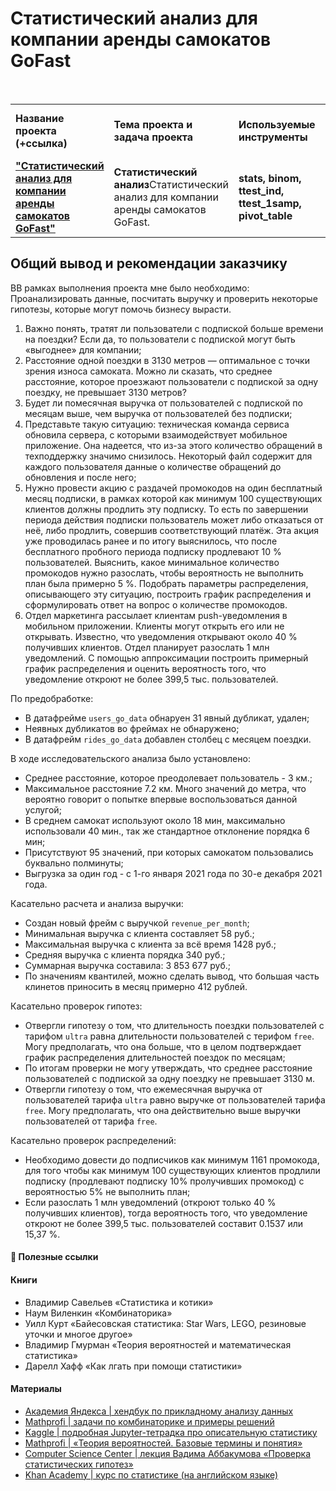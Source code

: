 # Статистический анализ для компании аренды самокатов GoFast

<br/>
<table>
    <tr>
        <td><b>Название проекта (+ссылка)</b></td>
        <td><b>Тема проекта и задача проекта</b></td>
        <td><b>Используемые инструменты</b></td>
        <td><b>Темы инф. материалов и рекомендации ревьювера</b></td>
    </tr>
    <tr>
        <td><a href="https://github.com/DinoWithPython/ds_practicum_projects/blob/main/Статистический%20анализ%20для%20компании%20аренды%20самокатов%20GoFast/Статистический%20анализ%20для%20компании%20аренды%20самокатов%20GoFast.ipynb" target="_blank"><b>"Статистический анализ для компании аренды самокатов GoFast"</b></a></td>
        <td><b>Статистический анализ</b>Статистический анализ для компании аренды самокатов GoFast.</td>
        <td><b>stats, binom, ttest_ind, ttest_1samp, pivot_table</b></td>
        <td>Книги по распределениям, хедбук по статистике, множество статей</td>
    </tr>
</table>

## Общий вывод и рекомендации заказчику
ВВ рамках выполнения проекта мне было необходимо:    
Проанализировать данные, посчитать выручку и проверить некоторые гипотезы, которые могут помочь бизнесу вырасти.
1. Важно понять, тратят ли пользователи с подпиской больше времени на поездки? Если да, то пользователи с подпиской могут быть «выгоднее» для компании;
2. Расстояние одной поездки в 3130 метров — оптимальное с точки зрения износа самоката. Можно ли сказать, что среднее расстояние, которое проезжают пользователи с подпиской за одну поездку, не превышает 3130 метров?
3. Будет ли помесячная выручка от пользователей с подпиской по месяцам выше, чем выручка от пользователей без подписки;
4. Представьте такую ситуацию: техническая команда сервиса обновила сервера, с которыми взаимодействует мобильное приложение. Она надеется, что из-за этого количество обращений в техподдержку значимо снизилось. Некоторый файл содержит для каждого пользователя данные о количестве обращений до обновления и после него;
5. Нужно провести акцию с раздачей промокодов на один бесплатный месяц подписки, в рамках которой как минимум 100 существующих клиентов должны продлить эту подписку. То есть по завершении периода действия подписки пользователь может либо отказаться от неё, либо продлить, совершив соответствующий платёж. Эта акция уже проводилась ранее и по итогу выяснилось, что после бесплатного пробного периода подписку продлевают 10 % пользователей. Выяснить, какое минимальное количество промокодов нужно разослать, чтобы вероятность не выполнить план была примерно 5 %. Подобрать параметры распределения, описывающего эту ситуацию, построить график распределения и сформулировать ответ на вопрос о количестве промокодов.
6. Отдел маркетинга рассылает клиентам push-уведомления в мобильном приложении. Клиенты могут открыть его или не открывать. Известно, что уведомления открывают около 40 % получивших клиентов. Отдел планирует разослать 1 млн уведомлений. С помощью аппроксимации построить примерный график распределения и оценить вероятность того, что уведомление откроют не более 399,5 тыс. пользователей.    

По предобработке:    
* В датафрейме `users_go_data` обнаруен 31 явный дубликат, удален;
* Неявных дубликатов во фреймах не обнаружено;
* В датафрейм `rides_go_data` добавлен столбец с месяцем поездки.    

В ходе исследовательского анализа было установлено:   
* Среднее расстояние, которое преодолевает пользователь - 3 км.;
* Максимальное расстояние 7.2 км. Много значений до метра, что вероятно говорит о попытке впервые воспользоваться данной услугой;
* В среднем самокат используют около 18 мин, максимально использовали 40 мин., так же стандартное отклонение порядка 6 мин;
* Присутствуют 95 значений, при которых самокатом пользовались буквально полминуты;
* Выгрузка за один год - с 1-го января 2021 года по 30-е декабря 2021 года.    

Касательно расчета и анализа выручки:
* Создан новый фрейм с выручкой `revenue_per_month`;
* Минимальная выручка с клиента составляет 58 руб.;
* Максимальная выручка с клиента за всё время 1428 руб.;
* Средняя выручка с клиента порядка 340 руб.;
* Суммарная выручка составила: 3 853 677 руб.;
* По значениям квантилей, можно сделать вывод, что большая часть клинетов приносить в месяц примерно 412 рублей.    

Касательно проверок гипотез:
* Отвергли гипотезу о том, что длительность поездки пользователей с тарифом `ultra` равна длительности пользователей с терифом `free`. Могу предполагать, что она больше, что в целом подтверждает график распределения длительностей поездок по месяцам;
* По итогам проверки не могу утверждать, что среднее расстояние пользователей с подпиской за одну поездку не превышает 3130 м.
* Отвергли гипотезу о том, что ежемесячная выручка от пользователей тарифа `ultra` равно выручке от пользователей тарифа `free`. Могу предполагать, что она действительно выше выручки пользователей от тарифа `free`.    

Касательно проверок распределений:
* Необходимо довести до подписчиков как минимум 1161 промокода, для того чтобы как минимум 100 существующих клиентов продлили подписку (продлевают подписку 10% пролучивших промокод) с вероятностью 5% не выполнить план;
* Если разослать 1 млн уведомлений (откроют только 40 % получивших клиентов), тогда вероятность того, что уведомление откроют не более 399,5 тыс. пользователей составит 0.1537 или 15,37 %.
 
    
#### 📖 **Полезные ссылки**

#### Книги
* Владимир Савельев «Статистика и котики»
* Наум Виленкин «Комбинаторика»
* Уилл Курт «Байесовская статистика: Star Wars, LEGO, резиновые уточки и многое другое»
* Владимир Гмурман «Теория вероятностей и математическая статистика»
* Дарелл Хафф «Как лгать при помощи статистики»

#### Материалы
* [Академия Яндекса | хендбук по прикладному анализу данных](https://academy.yandex.ru/handbook/data-analysis)
* [Mathprofi | задачи по комбинаторике и примеры решений](http://mathprofi.ru/zadachi_po_kombinatorike_primery_reshenij.html)
* [Kaggle | подробная Jupyter-тетрадка про описательную статистику](https://www.kaggle.com/code/annalar/data-science-3-descriptive-statistics)
* [Mathprofi | «Теория вероятностей. Базовые термины и понятия»](http://mathprofi.ru/teorija_verojatnostei.html)
* [Computer Science Center | лекция Вадима Аббакумова «Проверка статистических гипотез»](https://youtu.be/01PL0UG6ah8?t=311)
* [Khan Academy | курс по статистике (на английском языке)](https://en.khanacademy.org/math/statistics-probability)
